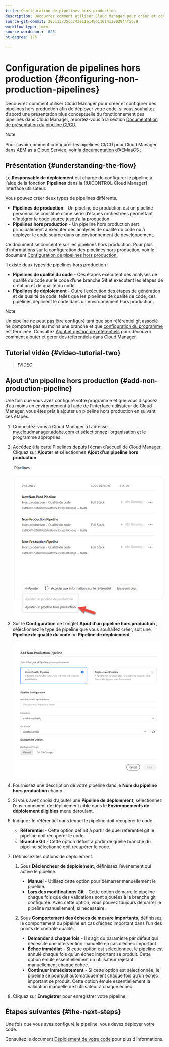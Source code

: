 ```yaml
---
title: Configuration de pipelines hors production
description: Découvrez comment utiliser Cloud Manager pour créer et configurer des pipelines hors production afin de déployer votre code.
source-git-commit: 205113735cc743e11e140b1161413002844f5b79
workflow-type: tm+mt
source-wordcount: '626'
ht-degree: 12%

---
```



# Configuration de pipelines hors production {#configuring-non-production-pipelines}

Découvrez comment utiliser Cloud Manager pour créer et configurer des pipelines hors production afin de déployer votre code. si vous souhaitez d’abord une présentation plus conceptuelle du fonctionnement des pipelines dans Cloud Manager, reportez-vous à la section [Documentation de présentation du pipeline CI/CD.](ci-cd-pipeline.md)

>[!NOTE]
>
>Pour savoir comment configurer les pipelines CI/CD pour Cloud Manager dans AEM as a Cloud Service, voir [la documentation d’AEMaaCS ;](https://experienceleague.adobe.com/docs/experience-manager-cloud-service/implementing/using-cloud-manager/configure-pipeline.html#using-cloud-manager)

## Présentation {#understanding-the-flow}

Le **Responsable de déploiement** est chargé de configurer le pipeline à l’aide de la fonction **Pipelines** dans la [!UICONTROL Cloud Manager] Interface utilisateur.

Vous pouvez créer deux types de pipelines différents.

* **Pipelines de production** - Un pipeline de production est un pipeline personnalisé constitué d’une série d’étapes orchestrées permettant d’intégrer le code source jusqu’à la production.
* **Pipelines hors production** - Un pipeline hors production sert principalement à exécuter des analyses de qualité du code ou à déployer le code source dans un environnement de développement.

Ce document se concentre sur les pipelines hors production. Pour plus d’informations sur la configuration des pipelines hors production, voir le document [Configuration de pipelines hors production.](configuring-non-production-pipelines.md)

Il existe deux types de pipelines hors production :

* **Pipelines de qualité du code** - Ces étapes exécutent des analyses de qualité du code sur le code d’une branche Git et exécutent les étapes de création et de qualité du code.
* **Pipelines de déploiement** - Outre l’exécution des étapes de génération et de qualité de code, telles que les pipelines de qualité de code, ces pipelines déploient le code dans un environnement hors production.

>[!NOTE]
>
>Un pipeline ne peut pas être configuré tant que son référentiel git associé ne comporte pas au moins une branche et que [configuration du programme](setting-up-program.md) est terminée. Consultez [Ajout et gestion de référentiels](cloud-manager-repositories.md) pour découvrir comment ajouter et gérer des référentiels dans Cloud Manager.

## Tutoriel vidéo {#video-tutorial-two}

>[!VIDEO](https://video.tv.adobe.com/v/26316/)

## Ajout d’un pipeline hors production {#add-non-production-pipeline}

Une fois que vous avez configuré votre programme et que vous disposez d’au moins un environnement à l’aide de l’interface utilisateur de Cloud Manager, vous êtes prêt à ajouter un pipeline hors production en suivant ces étapes.

1. Connectez-vous à Cloud Manager à l’adresse [my.cloudmanager.adobe.com](https://my.cloudmanager.adobe.com) et sélectionnez l’organisation et le programme appropriés.

1. Accédez à la carte Pipelines depuis l’écran d’accueil de Cloud Manager. Cliquez sur **Ajouter** et sélectionnez **Ajout d’un pipeline hors production**.

   ![Ajout d’un pipeline hors production](/help/using/assets/configure-pipelines/nonprod-pipeline-add1.png)

1. Sur le **Configuration** de l’onglet **Ajout d’un pipeline hors production** , sélectionnez le type de pipeline que vous souhaitez créer, soit une **Pipeline de qualité du code** ou **Pipeline de déploiement**.


   ![Choix du type de pipeline](/help/using/assets/configure-pipelines/add-non-production-pipeline.png)

1. Fournissez une description de votre pipeline dans le **Nom du pipeline hors production** champ .

1. Si vous avez choisi d’ajouter une **Pipeline de déploiement**, sélectionnez l’environnement de déploiement cible dans le **Environnements de déploiement éligibles** menu déroulant.

1. Indiquez le référentiel dans lequel le pipeline doit récupérer le code.

   * **Référentiel** - Cette option définit à partir de quel référentiel git le pipeline doit récupérer le code.
   * **Branche Git** - Cette option définit à partir de quelle branche du pipeline sélectionné doit récupérer le code.

1. Définissez les options de déploiement.

   1. Sous **Déclencheur de déploiement**, définissez l’événement qui active le pipeline.

      * **Manuel** - Utilisez cette option pour démarrer manuellement le pipeline.
      * **Lors des modifications Git** - Cette option démarre le pipeline chaque fois que des validations sont ajoutées à la branche git configurée. Avec cette option, vous pouvez toujours démarrer le pipeline manuellement, si nécessaire.
   1. Sous **Comportement des échecs de mesure importants**, définissez le comportement du pipeline en cas d’échec important dans l’un des points de contrôle qualité.

      * **Demander à chaque fois** - Il s’agit du paramètre par défaut qui nécessite une intervention manuelle en cas d’échec important.
      * **Échec immédiat** - Si cette option est sélectionnée, le pipeline est annulé chaque fois qu’un échec important se produit. Cette option émule essentiellement un utilisateur rejetant manuellement chaque échec.
      * **Continuer immédiatement** - Si cette option est sélectionnée, le pipeline se poursuit automatiquement chaque fois qu’un échec important se produit. Cette option émule essentiellement la validation manuelle de l’utilisateur à chaque échec.


1. Cliquez sur **Enregistrer** pour enregistrer votre pipeline.

## Étapes suivantes {#the-next-steps}

Une fois que vous avez configuré le pipeline, vous devez déployer votre code.

Consultez le document [Déploiement de votre code](deploying-code.md) pour plus d’informations.
